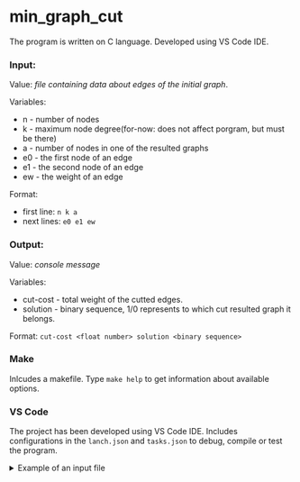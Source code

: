 # min_graph_cut
The program is written on C language. Developed using VS Code IDE. 

### Input:  
Value: *file containing data about edges of the initial graph*.

Variables:
- n - number of nodes
- k - maximum node degree(for-now: does not affect porgram, but must be there)
- a - number of nodes in one of the resulted graphs
- e0 - the first node of an edge
- e1 - the second node of an edge
- ew - the weight of an edge

Format:
* first line: `n k a`
* next lines: `e0 e1 ew`

### Output:
Value: *console message*

Variables:
- cut-cost - total weight of the cutted edges.
- solution - binary sequence, 1/0 represents to which cut resulted graph it belongs. 

Format:
    `cut-cost <float number> solution <binary sequence>` 

### Make

Inlcudes a makefile. Type `make help` to get information about available options.

### VS Code

The project has been developed using VS Code IDE. Includes configurations in the `lanch.json` and `tasks.json` to debug, compile or test the program.   


<details>
    <summary> Example of an input file </summary>

```
20 10 5
   0    5   0.3810
   0    6   0.9090
   0    8   0.8480
   0   14   0.9380
   0   17   0.9400
   0   19   0.4980
   1    2   0.2240
   1    3   0.1830
   1    4   0.8960
   1    6   0.3730
   1    8   0.8630
   1    9   0.1100
   1   12   0.6830
   1   13   0.2430
   1   17   0.1190
   1   18   0.4860
   2    5   0.7410
   2    7   0.9540
   2    9   0.3180
   2   11   0.3300
   2   18   0.2050
   2   19   0.9300
   3    4   0.5910
   3    5   0.3970
   3    6   0.9520
   3    7   0.8880
   3    8   0.3450
   3    9   0.3140
   3   10   0.5890
   3   11   0.8000
   3   12   0.4510
   3   13   0.2960
   3   15   0.3620
   3   18   0.2140
   4    5   0.5720
   4    6   0.4230
   4    8   0.2920
   4   11   0.9780
   4   15   0.6770
   4   16   0.5260
   4   17   0.4160
   4   19   0.2510
   5    6   0.9500
   5    7   0.9400
   5    8   0.8400
   5    9   0.9030
   5   11   0.1350
   5   14   0.5430
   5   18   0.9400
   5   19   0.6310
   6    7   0.7240
   6    9   0.5890
   6   10   0.2900
   6   11   0.8620
   6   13   0.3980
   6   14   0.3940
   6   17   0.9490
   6   18   0.3570
   7   13   0.7350
   7   18   0.5100
   7   19   0.4520
   8   10   0.3170
   8   11   0.4930
   8   12   0.5820
   8   13   0.1320
   9   10   0.5890
   9   11   0.2130
   9   13   0.8280
   9   14   0.2120
   9   19   0.7940
  10   11   0.4930
  10   12   0.1810
  10   14   0.9010
  10   15   0.9280
  10   16   0.4250
  10   18   0.3880
  11   13   0.1690
  11   14   0.6420
  11   15   0.5480
  11   16   0.9390
  11   17   0.8290
  12   14   0.8680
  12   15   0.1570
  12   16   0.5850
  12   17   0.2380
  12   18   0.8100
  12   19   0.8840
  13   15   0.4540
  13   16   0.5700
  13   18   0.8410
  13   19   0.6790
  14   16   0.5450
  14   18   0.8370
  14   19   0.2170
  16   17   0.5280
  16   18   0.7950
  16   19   0.3470
  17   18   0.4100
  17   19   0.4550
  18   19   0.7340
```
</details>
